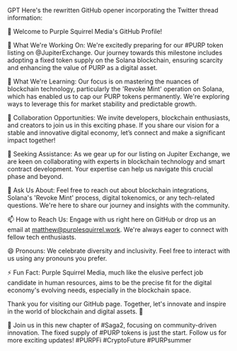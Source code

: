 GPT
Here's the rewritten GitHub opener incorporating the Twitter thread information:

👋 Welcome to Purple Squirrel Media's GitHub Profile!

🔭 What We're Working On: We're excitedly preparing for our #PURP token listing on @JupiterExchange. Our journey towards this milestone includes adopting a fixed token supply on the Solana blockchain, ensuring scarcity and enhancing the value of PURP as a digital asset.

🌱 What We're Learning: Our focus is on mastering the nuances of blockchain technology, particularly the 'Revoke Mint' operation on Solana, which has enabled us to cap our PURP tokens permanently. We're exploring ways to leverage this for market stability and predictable growth.

👯 Collaboration Opportunities: We invite developers, blockchain enthusiasts, and creators to join us in this exciting phase. If you share our vision for a stable and innovative digital economy, let’s connect and make a significant impact together!

🤔 Seeking Assistance: As we gear up for our listing on Jupiter Exchange, we are keen on collaborating with experts in blockchain technology and smart contract development. Your expertise can help us navigate this crucial phase and beyond.

💬 Ask Us About: Feel free to reach out about blockchain integrations, Solana's 'Revoke Mint' process, digital tokenomics, or any tech-related questions. We're here to share our journey and insights with the community.

📫 How to Reach Us: Engage with us right here on GitHub or drop us an email at matthew@purplesquirrel.work. We're always eager to connect with fellow tech enthusiasts.

😄 Pronouns: We celebrate diversity and inclusivity. Feel free to interact with us using any pronouns you prefer.

⚡ Fun Fact: Purple Squirrel Media, much like the elusive perfect job candidate in human resources, aims to be the precise fit for the digital economy's evolving needs, especially in the blockchain space.

Thank you for visiting our GitHub page. Together, let's innovate and inspire in the world of blockchain and digital assets. 🌟

🔗 Join us in this new chapter of #Saga2, focusing on community-driven innovation. The fixed supply of #PURP tokens is just the start. Follow us for more exciting updates! #PURPFi #CryptoFuture #PURPsummer
